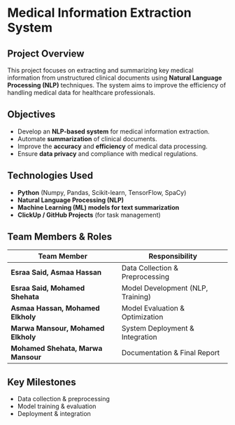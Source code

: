 # **Medical Information Extraction System**  

##  **Project Overview**  
This project focuses on extracting and summarizing key medical information from unstructured clinical documents using **Natural Language Processing (NLP)** techniques. The system aims to improve the efficiency of handling medical data for healthcare professionals.  

##  **Objectives**  
- Develop an **NLP-based system** for medical information extraction.  
- Automate **summarization** of clinical documents.  
- Improve the **accuracy** and **efficiency** of medical data processing.  
- Ensure **data privacy** and compliance with medical regulations.  

##  **Technologies Used**  
- **Python** (Numpy, Pandas, Scikit-learn, TensorFlow, SpaCy)  
- **Natural Language Processing (NLP)**  
- **Machine Learning (ML) models for text summarization**  
- **ClickUp / GitHub Projects** (for task management)  

##  **Team Members & Roles**  
| Team Member         | Responsibility                        |
|---------------------|--------------------------------------|
| **Esraa Said, Asmaa Hassan** | Data Collection & Preprocessing |
| **Esraa Said, Mohamed Shehata** | Model Development (NLP, Training) |
| **Asmaa Hassan, Mohamed Elkholy** | Model Evaluation & Optimization |
| **Marwa Mansour, Mohamed Elkholy** | System Deployment & Integration |
| **Mohamed Shehata, Marwa Mansour** | Documentation & Final Report |

##  **Key Milestones**  
-  Data collection & preprocessing  
-  Model training & evaluation  
-  Deployment & integration  

